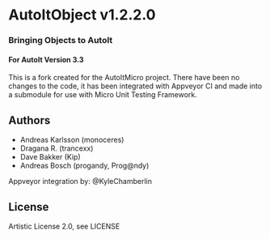 AutoItObject v1.2.2.0
============
### Bringing Objects to AutoIt

#### For AutoIt Version 3.3

This is a fork created for the AutoItMicro project. There have been no changes to the code, it has been integrated with Appveyor CI and made into a submodule for use with Micro Unit Testing Framework.

Authors
-------
- Andreas Karlsson (monoceres)
- Dragana R. (trancexx)
- Dave Bakker (Kip)
- Andreas Bosch (progandy, Prog@ndy)

Appveyor integration by: @KyleChamberlin

License
-------

Artistic License 2.0, see LICENSE